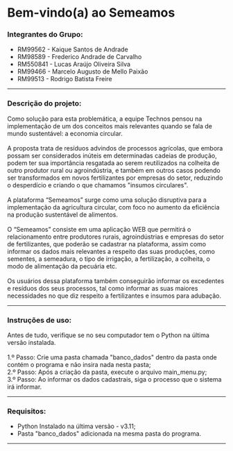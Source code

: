 # Bem-vindo(a) ao Semeamos

### Integrantes do Grupo:
<ul>
  <li>RM99562 - Kaique Santos de Andrade</li>
  <li>RM98589 - Frederico Andrade de Carvalho</li>
  <li>RM550841 - Lucas Araújo Oliveira Silva</li>
  <li>RM99466 - Marcelo Augusto de Mello Paixão</li>
  <li>RM99513 - Rodrigo Batista Freire</li>
</ul>

<hr>

### Descrição do projeto: 
Como solução para esta problemática, a equipe Technos pensou na implementação de um dos conceitos mais relevantes quando se fala de mundo sustentável: a economia circular. 
<br>
<br>
A proposta trata de resíduos advindos de processos agrícolas, que embora possam ser considerados inúteis em determinadas cadeias de produção, podem ter sua importância resgatada ao serem reutilizados na colheita de outro produtor rural ou agroindústria, e também em outros casos podendo ser transformados em novos fertilizantes por empresas do setor, reduzindo o desperdício e criando o que chamamos "insumos circulares".
<br>
<br>
A plataforma “Semeamos” surge como uma solução disruptiva para a implementação da agricultura circular, com foco no aumento da eficiência na produção sustentável de alimentos. 
<br>
<br>
O “Semeamos” consiste em uma aplicação WEB que permitirá o relacionamento entre produtores rurais, agroindústrias e empresas do setor de fertilizantes, que poderão se cadastrar na plataforma, assim como informar os dados mais relevantes a respeito das suas produções, como sementes, a semeadura, o tipo de irrigação, a fertilização, a colheita, o modo de alimentação da pecuária etc. 
<br>
<br>
Os usuários dessa plataforma também conseguirão informar os excedentes e resíduos dos seus processos, tal como informar as suas maiores necessidades no que diz respeito a fertilizantes e insumos para adubação.

<hr>

### Instruções de uso:
Antes de tudo, verifique se no seu computador tem o Python na última versão instalada.
<br>
<br>
1.º Passo: Crie uma pasta chamada "banco_dados" dentro da pasta onde contém o programa e não insira nada nesta pasta;
<br>
2.º Passo: Após a criação da pasta, execute o arquivo main_menu.py;
<br>
3.º Passo: Ao informar os dados cadastrais, siga o processo que o sistema irá informar.

<hr>

### Requisitos:
- Python Instalado na última versão - v3.11;
- Pasta "banco_dados" adicionada na mesma pasta do programa.

<hr>
